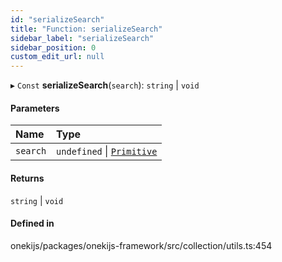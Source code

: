 ```yaml
---
id: "serializeSearch"
title: "Function: serializeSearch"
sidebar_label: "serializeSearch"
sidebar_position: 0
custom_edit_url: null
---
```


▸ `Const` **serializeSearch**(`search`): `string` \| `void`

#### Parameters

| Name | Type |
| :------ | :------ |
| `search` | `undefined` \| [`Primitive`](../types/Primitive.md) |

#### Returns

`string` \| `void`

#### Defined in

onekijs/packages/onekijs-framework/src/collection/utils.ts:454
